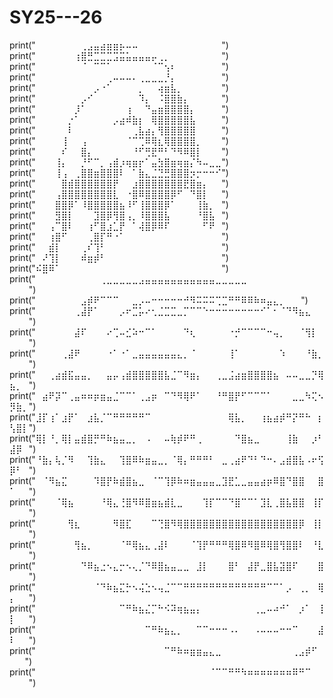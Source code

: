 # SY25---26
print("⠀⠀⠀⠀⠀⠀⠀⢀⣠⣤⣴⣶⣶⡦⠤⠤⠀⠀⠀⠀⠀⠀⠀⠀⠀⠀⠀⠀⠀")
print("⠀⠀⠀⠀⠀⠀⢰⣿⣛⣉⣉⣉⣩⣭⣥⣤⣤⣤⡤⢀⡀⠀⠀⠀⠀⠀⠀⠀⠀")
print("⠀⠀⠀⠀⠀⠀⠀⠈⠀⠉⠉⠁⠀⠀⠀⠀⠀⠀⠈⠉⢢⠆⠀⠀⠀⠀⠀⠀⠀")
print("⠀⠀⠀⠀⠀⠀⠀⠀⠀⠀⠀⢀⠤⠤⠤⠄⢀⣀⣀⣀⡘⡄⠀⠀⠀⠀⠀⠀⠀")
print("⠀⠀⠀⠀⠀⠀⠀⠀⠀⡠⠐⠁⠀⠀⠀⠀⡀⠀⠀⢴⣶⣧⡀⠀⠀⠀⠀⠀⠀")
print("⠀⠀⠀⠀⠀⠀⠀⡠⠊⠀⠀⠀⠀⠀⠀⠀⠹⡄⠀⠨⣿⣿⣷⡄⠀⠀⠀⠀⠀")
print("⠀⠀⠀⠀⠀⠀⡸⠁⠀⠀⠀⠀⠀⠀⢰⠀⠀⠙⣤⣶⣿⣿⣿⣿⡄⠀⠀⠀⠀")
print("⠀⠀⠀⠀⠀⡐⠁⠀⠀⠀⠀⠀⡠⣴⠾⣷⡆⠀⢿⣿⣿⣿⣿⣿⣧⠀⠀⠀⠀")
print("⠀⠀⠀⠀⠀⠇⠀⠀⠀⠀⠀⠀⠀⠀⠀⢀⣧⣴⡄⢻⣿⣿⣿⣿⣿⠀⠀⠀⠀")
print("⠀⠀⠀⠀⢸⠀⠀⢠⠀⠀⠀⠀⠀⠀⠈⠉⢉⠿⢿⣆⢿⣿⣿⣿⣿⡀⠀⠀⠀")
print("⠀⠀⠀⠀⠎⠀⠀⣿⡄⠀⠀⠀⠀⠀⠀⠘⠋⢛⣟⠛⠃⠙⠻⠿⣿⡇⠀⠀⠀")
print("⠀⠀⠀⢸⡄⠀⠀⡘⠋⠉⡀⢠⣾⡰⢶⣶⡖⠁⣤⣳⣿⣶⢶⣶⡌⠳⠤⣀⣀")
print("⠀⠀⠀⢸⢠⠀⢀⣿⣿⣶⣿⣿⣿⠇⠀⠁⣷⣄⣈⣙⣛⣿⣿⣿⡲⡒⠒⠒⠊")
print("⠀⠀⠀⠀⣿⣾⣿⣿⣿⣿⣿⣿⡟⠀⠀⣰⣿⣿⣿⣿⣿⣿⣿⣟⣿⣶⡄⠀⠀")
print("⠀⠀⠀⢠⣿⣿⣿⣿⣿⣿⣿⣿⣇⠀⠐⣿⠿⣿⣿⣿⣿⡿⠋⠀⠙⣿⡇⠀⠀")
print("⠀⠀⠀⣿⣿⡿⠁⠸⣿⣿⣿⣿⣿⣦⠸⠋⢸⣿⣿⣿⡿⠁⠀⠀⠀⢸⣷⡀⠀")
print("⠀⠀⠀⣻⣿⡇⠀⠀⠀⣹⣿⡿⢻⣿⢠⡀⠸⣿⣿⣿⣧⠀⠀⠀⠀⠘⣿⣧⠀")
print("⠀⠀⢠⠉⣿⠇⠀⠀⢰⠋⣿⣰⣁⡟⠀⠁⢼⣿⡿⠿⠏⠀⠀⠀⠀⠀⠋⠟⠀")
print("⠀⠀⢰⣿⠋⠀⠀⠀⢀⣿⡏⠛⠐⠁⠀⠀⠀⠀⠀⠀⠀⠀⠀⠀⠀⠀⠀⠀⠀")
print("⠀⠀⣾⡇⠀⠀⠀⢀⠎⢹⠃⠀⠀⠀⠀⠀⠀⠀⠀⠀⠀⠀⠀⠀⠀⠀⠀⠀⠀")
print("⠀⠜⢹⡇⠀⠀⠀⠾⣶⡾⠃⠀⠀⠀⠀⠀⠀⠀⠀⠀⠀⠀⠀⠀⠀⠀⠀⠀⠀")
print("⠮⣿⠿⠁⠀⠀⠀⠀⠀⠀⠀⠀⠀⠀⠀⠀⠀⠀⠀⠀⠀⠀⠀⠀⠀⠀⠀⠀⠀")
print("⠀⠀⠀⠀⠀⠀⠀⠀⠀⠀⢀⣀⣀⣀⣀⣀⣠⣤⣤⣤⣤⣤⣤⣤⣤⣤⣤⣤⣀⣀⣀⣀⣀⠀⠀⠀⠀⠀⠀⠀⠀⠀⠀⠀⠀⠀⠀⠀")
print("⠀⠀⠀⠀⠀⠀⠀⣠⡾⠟⠉⠉⠉⠀⠀⣀⡠⠤⠒⠒⠒⠒⠒⠚⠻⠭⠭⠭⢉⣉⠛⠛⠿⠿⠷⠶⣤⣄⡀⠀⠀       ")
print("⠀⠀⠀⠀⠀⠀⢀⣼⡟⠁⠀⠀⠀⡠⠖⣉⡥⠔⢂⣈⣉⣉⣀⡉⠉⠉⠑⠒⠒⠒⠒⠒⠒⠒⠒⠊⠁⠂⠈⠙⠻⣦⣄⠀⠀⠀⠀⠀")
print("⠀⠀⠀⠀⠀⠀⣼⠏⠀⠀⠀⠔⢉⠤⣊⠵⠒⠉⠁⠀⠀⠀⠀⠙⢆⠀⠀⠀⠀⠀⠐⡚⠉⠉⠉⠉⠒⢤⡀⠀⠀⠈⢻⡇⠀⠀⠀⠀")
print("⠀⠀⠀⠀⢀⣼⠟⠀⠀⠀⠀⠐⠁⠐⠁⣀⣤⣤⣤⣤⣤⣤⣄⡀⠈⠀⠀⠀⠀⠀⢸⠁⠀⠀⠀⠀⠀⠀⠱⠀⠀⠀⠘⣷⡀⠀⠀⠀")
print("⠀⠀⢀⣴⣾⣯⣤⣤⡀⠀⠀⣤⡤⢠⣾⣿⣿⣿⣿⣿⣧⣈⠉⠻⣶⡄⠀⠀⢀⣀⣨⣴⣶⣿⣿⣿⣿⣦⠀⠤⠤⣀⣀⡙⢿⣦⡀⠀")
print("⠀⣴⠟⡽⠉⢀⣤⠶⠶⡶⣶⣤⣈⠉⠉⠁⢀⣠⡶⠀⠉⠙⠻⢿⠟⠁⠀⠀⠘⠛⣿⡟⠋⠉⠉⠉⠁⠀⠀⠀⣀⣀⠳⢍⠢⡻⣷⡀")
print("⣸⡏⢰⠁⣰⡟⠁⠀⣰⣧⡈⠉⠛⠛⠛⠛⠛⠉⠀⠀⠀⠀⠀⠀⠀⠀⠀⠀⠀⠀⢿⣧⡀⠀⠀⢰⣦⣴⡾⠛⡝⠛⠓⠀⡆⢣⣿⡇")
print("⢿⡇⠘⡀⢿⡇⣤⣾⣿⡛⠛⠷⣦⣤⣀⡀⠀⠠⠀⠀⠤⢷⡾⠟⠛⢀⠀⠀⠀⠀⠀⠙⣿⣦⣀⠀⠀⠀⠀⢸⣷⠀⠀⡰⠃⣼⡿⠀")
print("⠘⣷⡄⢧⡈⠻⠀⠀⢹⣷⣄⠀⠀⢹⣿⠿⠷⣶⣤⣀⡀⠈⢿⡄⠛⠛⠛⠃⠀⣀⢀⣴⠟⠙⠃⠙⠒⠄⣠⣾⣿⣧⠠⠖⢫⡿⠃⠀")
print("⠀⠈⠻⣦⣍⠀⠀⠀⠀⠹⣿⡟⠷⣾⣿⣦⣀⠀⠈⠉⢹⡿⠷⠶⣶⣤⣤⣤⣀⣹⣟⣁⣀⣤⣤⣴⡶⠿⣿⠙⣿⣿⠀⠀⣿⠁⠀⠀")
print("⠀⠀⠀⠈⢿⣦⠀⠀⠀⠀⠘⢿⣄⢘⣿⠻⠿⣿⣶⣦⣾⣇⣀⠀⠀⠀⢹⡏⠉⠉⠙⣿⠉⠉⠁⣹⣇⢀⣿⣧⣿⣿⠀⢸⡏⠀⠀⠀")
print("⠀⠀⠀⠀⠀⢻⣆⠀⠀⠀⠀⠀⠻⣿⣏⠀⠀⠀⠉⢙⣿⠻⢿⣿⣿⣿⣿⣿⣿⣿⣿⣿⣿⣿⣿⣿⣿⣿⣿⣿⣿⡿⠀⢸⡇⠀⠀⠀")
print("⠀⠀⠀⠀⠀⠀⢻⣦⡀⠀⠀⠀⠀⠈⠛⢿⣦⣄⢀⣼⠇⠀⠀⠀⠈⢹⡟⠛⠛⠛⢿⣿⠿⠻⣿⠿⢿⣿⢻⣿⣿⠇⠀⠘⣇⠀⠀⠀")
print("⠀⠀⠀⠀⠀⠀⠀⠙⠿⣦⣐⠢⣄⡒⠢⢄⡈⠙⠿⣿⣦⣤⣀⣀⠀⣸⡇⠀⠀⠀⣿⠃⠀⣼⡟⣀⣿⣧⣽⣿⠏⠀⠀⠀⣿⠀⠀⠀")
print("⠀⠀⠀⠀⠀⠀⠀⠀⠀⠈⠙⠷⣦⣍⡓⠢⢬⣑⠢⢤⣈⠉⠉⠛⠛⠛⠛⠛⠛⠛⠛⠛⠛⠛⠛⠛⠉⠉⠁⡠⠀⢀⡀⠀⢿⡄⠀⠀")
print("⠀⠀⠀⠀⠀⠀⠀⠀⠀⠀⠀⠀⠀⠉⠛⠷⣦⣌⡉⠓⠪⠽⢶⣦⣤⡄⠀⠀⠀⠀⠀⠀⠀⠀⢀⣀⠤⠴⠚⠁⠀⡰⠁⠀⢸⡇⠀⠀")
print("⠀⠀⠀⠀⠀⠀⠀⠀⠀⠀⠀⠀⠀⠀⠀⠀⠀⠉⠛⠷⣦⣄⡀⠀⠀⠉⠉⠒⠒⠒⠠⠄⠀⠀⠠⠤⠤⠤⠒⠒⠉⠀⠀⠀⣼⠇⠀⠀")
print("⠀⠀⠀⠀⠀⠀⠀⠀⠀⠀⠀⠀⠀⠀⠀⠀⠀⠀⠀⠀⠉⠛⠷⠶⣶⣶⣤⣄⣀⠀⠀⠀⠀⠀⠀⠀⠀⠀⠀⠀⢀⣠⡾⠋⠀⠀⠀ ")
print("⠀⠀⠀⠀⠀⠀⠀⠀⠀⠀⠀⠀⠀⠀⠀⠀⠀⠀⠀⠀⠀⠀⠀⠀⠀⠀⠀⠈⠉⠉⠛⠛⠳⠶⠶⠶⠶⠶⠶⠶⠿⠛⠉⠀⠀⠀⠀⠀")